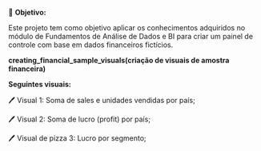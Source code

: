 🧠 **Objetivo:**

Este projeto tem como objetivo aplicar os conhecimentos adquiridos no módulo de Fundamentos de Análise de Dados e BI para criar um painel de controle com base em dados financeiros fictícios.

**creating_financial_sample_visuals(criação de visuais de amostra financeira)**

**Seguintes visuais:**

🖊️ Visual 1: Soma de sales e unidades vendidas por país;

🖊️ Visual 2: Soma de lucro (profit) por país; 

🖊️ Visual de pizza 3: Lucro por segmento; 
